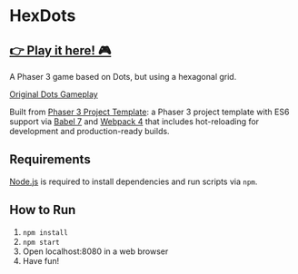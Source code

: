 # HexDots

## [👉 Play it here! 🎮](https://hex-dots.herokuapp.com/)

A Phaser 3 game based on Dots, but using a hexagonal grid.

[Original Dots Gameplay](https://www.youtube.com/watch?v=2X1s4aMSUrE)

Built from [Phaser 3 Project Template](https://github.com/photonstorm/phaser3-project-template): a Phaser 3 project template with ES6 support via [Babel 7](https://babeljs.io/) and [Webpack 4](https://webpack.js.org/)
that includes hot-reloading for development and production-ready builds.

## Requirements

[Node.js](https://nodejs.org) is required to install dependencies and run scripts via `npm`.

## How to Run

1. `npm install`
2. `npm start`
3. Open localhost:8080 in a web browser
4. Have fun!


